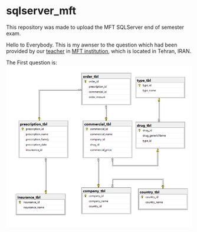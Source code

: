 # sqlserver_mft
This repository was made to upload the MFT SQLServer end of semester exam.

Hello to Everybody.
This is my awnser to the question which had been provided by our <a href="https://www.linkedin.com/in/hani-hani-1793097a/">teacher</a> in <a href="https://www.linkedin.com/company/khanehomran/">MFT institution</a>, which is located in Tehran, IRAN.

The First question is:
![Alt text](Q1.png)

